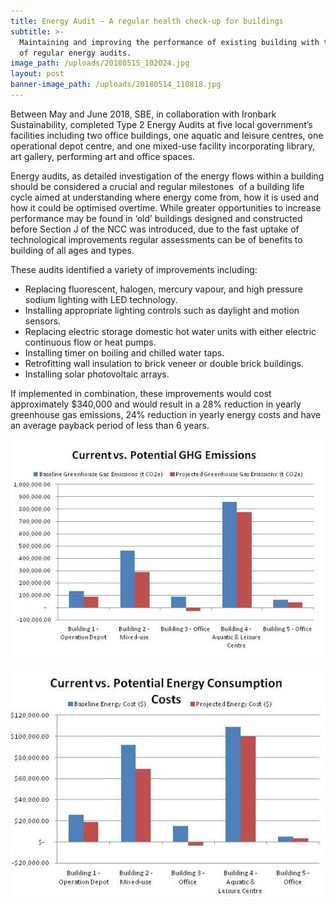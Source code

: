 ```yaml
---
title: Energy Audit – A regular health check-up for buildings
subtitle: >-
  Maintaining and improving the performance of existing building with the help
  of regular energy audits.
image_path: /uploads/20180515_102024.jpg
layout: post
banner-image_path: /uploads/20180514_110818.jpg
---
```


Between May and June 2018, SBE, in collaboration with Ironbark Sustainability, completed Type 2 Energy Audits at five local government’s facilities including two office buildings, one aquatic and leisure centres, one operational depot centre, and one mixed-use facility incorporating library, art gallery, performing art and office spaces.

Energy audits, as detailed investigation of the energy flows within a building should be considered a crucial and regular milestones  of a building life cycle aimed at understanding where energy come from, how it is used and how it could be optimised overtime. While greater opportunities to increase performance may be found in ‘old’ buildings designed and constructed before Section J of the NCC was introduced, due to the fast uptake of technological improvements regular assessments can be of benefits to building of all ages and types.

These audits identified a variety of improvements including:

* Replacing fluorescent, halogen, mercury vapour, and high pressure sodium lighting with LED technology.
* Installing appropriate lighting controls such as daylight and motion sensors.
* Replacing electric storage domestic hot water units with either electric continuous flow or heat pumps.
* Installing timer on boiling and chilled water taps.
* Retrofitting wall insulation to brick veneer or double brick buildings.
* Installing solar photovoltaic arrays.

If implemented in combination, these improvements would cost approximately $340,000 and would result in a 28% reduction in yearly greenhouse gas emissions, 24% reduction in yearly energy costs and have an average payback period of less than 6 years.

![](/uploads/180710-energyauditghgemissions-1.jpg)

![](/uploads/180710-energyauditcostsavings.jpg)